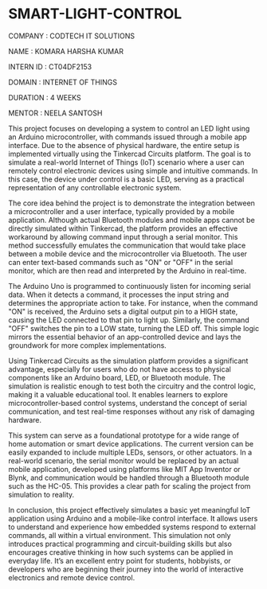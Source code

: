 # SMART-LIGHT-CONTROL

COMPANY : CODTECH IT SOLUTIONS

NAME : KOMARA HARSHA KUMAR

INTERN ID : CT04DF2153

DOMAIN : INTERNET OF THINGS

DURATION : 4 WEEKS

MENTOR : NEELA SANTOSH


This project focuses on developing a system to control an LED light using an Arduino microcontroller, with commands issued through a mobile app interface. Due to the absence of physical hardware, the entire setup is implemented virtually using the Tinkercad Circuits platform. The goal is to simulate a real-world Internet of Things (IoT) scenario where a user can remotely control electronic devices using simple and intuitive commands. In this case, the device under control is a basic LED, serving as a practical representation of any controllable electronic system.

The core idea behind the project is to demonstrate the integration between a microcontroller and a user interface, typically provided by a mobile application. Although actual Bluetooth modules and mobile apps cannot be directly simulated within Tinkercad, the platform provides an effective workaround by allowing command input through a serial monitor. This method successfully emulates the communication that would take place between a mobile device and the microcontroller via Bluetooth. The user can enter text-based commands such as "ON" or "OFF" in the serial monitor, which are then read and interpreted by the Arduino in real-time.

The Arduino Uno is programmed to continuously listen for incoming serial data. When it detects a command, it processes the input string and determines the appropriate action to take. For instance, when the command "ON" is received, the Arduino sets a digital output pin to a HIGH state, causing the LED connected to that pin to light up. Similarly, the command "OFF" switches the pin to a LOW state, turning the LED off. This simple logic mirrors the essential behavior of an app-controlled device and lays the groundwork for more complex implementations.

Using Tinkercad Circuits as the simulation platform provides a significant advantage, especially for users who do not have access to physical components like an Arduino board, LED, or Bluetooth module. The simulation is realistic enough to test both the circuitry and the control logic, making it a valuable educational tool. It enables learners to explore microcontroller-based control systems, understand the concept of serial communication, and test real-time responses without any risk of damaging hardware.

This system can serve as a foundational prototype for a wide range of home automation or smart device applications. The current version can be easily expanded to include multiple LEDs, sensors, or other actuators. In a real-world scenario, the serial monitor would be replaced by an actual mobile application, developed using platforms like MIT App Inventor or Blynk, and communication would be handled through a Bluetooth module such as the HC-05. This provides a clear path for scaling the project from simulation to reality.

In conclusion, this project effectively simulates a basic yet meaningful IoT application using Arduino and a mobile-like control interface. It allows users to understand and experience how embedded systems respond to external commands, all within a virtual environment. This simulation not only introduces practical programming and circuit-building skills but also encourages creative thinking in how such systems can be applied in everyday life. It’s an excellent entry point for students, hobbyists, or developers who are beginning their journey into the world of interactive electronics and remote device control.
